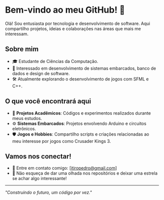 # Bem-vindo ao meu GitHub! 👋

Olá! Sou entusiasta por tecnologia e desenvolvimento de software. Aqui compartilho projetos, ideias e colaborações nas áreas que mais me interessam.

## Sobre mim

- 🎓 Estudante de Ciências da Computação.
- 🚀 Interessado em desenvolvimento de sistemas embarcados, banco de dados e design de software.
- 🛠️ Atualmente explorando o desenvolvimento de jogos com SFML e C++.

## O que você encontrará aqui

- 📂 **Projetos Acadêmicos**: Códigos e experimentos realizados durante meus estudos.
- ⚙️ **Sistemas Embarcados**: Projetos envolvendo Arduino e circuitos eletrônicos.
- 🛡️ **Jogos e Hobbies**: Compartilho scripts e criações relacionadas ao meu interesse por jogos como Crusader Kings 3.

## Vamos nos conectar!

- 💌 Entre em contato comigo: [itiropedro@gmail.com]
- 🌟 Não esqueça de dar uma olhada nos repositórios e deixar uma estrela se achar algo interessante!

---

*"Construindo o futuro, um código por vez."*
